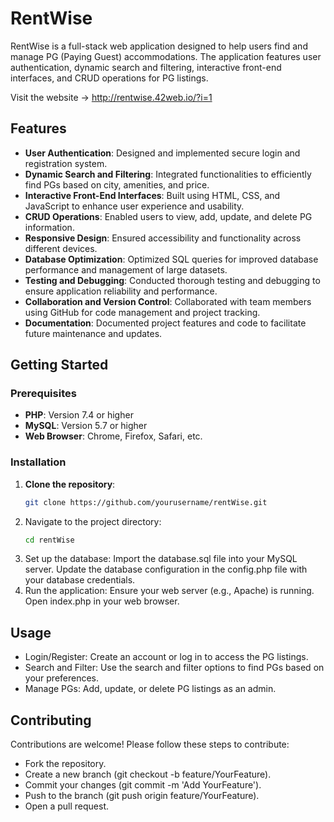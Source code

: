 # RentWise
RentWise is a full-stack web application designed to help users find and manage PG (Paying Guest) accommodations. The application features user authentication, dynamic search and filtering, interactive front-end interfaces, and CRUD operations for PG listings.

Visit the website -> http://rentwise.42web.io/?i=1

## Features
- **User Authentication**: Designed and implemented secure login and registration system.
- **Dynamic Search and Filtering**: Integrated functionalities to efficiently find PGs based on city, amenities, and price.
- **Interactive Front-End Interfaces**: Built using HTML, CSS, and JavaScript to enhance user experience and usability.
- **CRUD Operations**: Enabled users to view, add, update, and delete PG information.
- **Responsive Design**: Ensured accessibility and functionality across different devices.
- **Database Optimization**: Optimized SQL queries for improved database performance and management of large datasets.
- **Testing and Debugging**: Conducted thorough testing and debugging to ensure application reliability and performance.
- **Collaboration and Version Control**: Collaborated with team members using GitHub for code management and project tracking.
- **Documentation**: Documented project features and code to facilitate future maintenance and updates.

## Getting Started
### Prerequisites
- **PHP**: Version 7.4 or higher
- **MySQL**: Version 5.7 or higher
- **Web Browser**: Chrome, Firefox, Safari, etc.
### Installation
1. **Clone the repository**:
   ```bash
   git clone https://github.com/yourusername/rentWise.git
2. Navigate to the project directory:
   ```bash
   cd rentWise
3. Set up the database:
   Import the database.sql file into your MySQL server.
   Update the database configuration in the config.php file with your database credentials.
4. Run the application:
   Ensure your web server (e.g., Apache) is running.
   Open index.php in your web browser.

## Usage
  - Login/Register: Create an account or log in to access the PG listings.
  - Search and Filter: Use the search and filter options to find PGs based on your preferences.
  - Manage PGs: Add, update, or delete PG listings as an admin.

## Contributing
Contributions are welcome! Please follow these steps to contribute:
- Fork the repository.
- Create a new branch (git checkout -b feature/YourFeature).
- Commit your changes (git commit -m 'Add YourFeature').
- Push to the branch (git push origin feature/YourFeature).
- Open a pull request.
